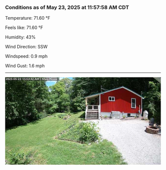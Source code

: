 ### Conditions as of May 23, 2025 at 11:57:58 AM CDT 

Temperature: 71.60 &deg;F

Feels like: 71.60 &deg;F

Humidity: 43%

Wind Direction: SSW

Windspeed: 0.9 mph

Wind Gust: 1.6 mph

---

<img src="./images/latest.jpeg"/>

